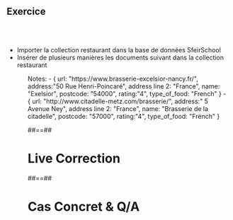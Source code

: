 <!-- .slide: class="sfeir-bg-pink exercice"-->
## Exercice
<br><br>
<ul>
  <li> Importer la collection restaurant dans la base de données SfeirSchool</li>
  <li> Insérer de plusieurs manières les documents suivant dans la collection restaurant</li>
<ul>
Notes:
 - { url: "https://www.brasserie-excelsior-nancy.fr/", address:"50 Rue Henri-Poincaré", address line 2: "France", name: "Exelsior", postcode: "54000", rating:"4", type_of_food: "French" }
 - { url: "http://www.citadelle-metz.com/brasserie/", address:" 5 Avenue Ney", address line 2: "France", name: "Brasserie de la citadelle", postcode: "57000", rating:"4", type_of_food: "French" }

##==##
<!-- .slide: class="transition-white sfeir-bg-blue"-->
# Live Correction

##==##
<!-- .slide: class="transition-white sfeir-bg-blue"-->
# Cas Concret & Q/A
